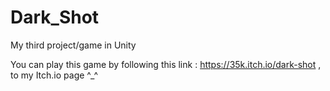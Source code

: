 # Dark_Shot
My third project/game in Unity

You can play this game by following this link : https://35k.itch.io/dark-shot , to my Itch.io page ^_^ 
